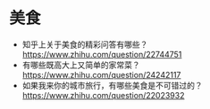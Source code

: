 # 美食

- 知乎上关于美食的精彩问答有哪些？ https://www.zhihu.com/question/22744751
- 有哪些既高大上又简单的家常菜？https://www.zhihu.com/question/24242117
- 如果我来你的城市旅行，有哪些美食是不可错过的？ https://www.zhihu.com/question/22023932